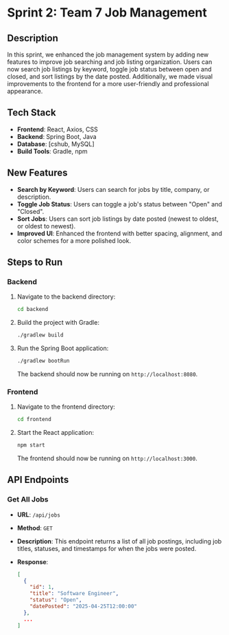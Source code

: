 # Sprint 2: Team 7 Job Management

## Description

In this sprint, we enhanced the job management system by adding new features to improve job searching and job listing organization. Users can now search job listings by keyword, toggle job status between open and closed, and sort listings by the date posted. Additionally, we made visual improvements to the frontend for a more user-friendly and professional appearance.

## Tech Stack

- **Frontend**: React, Axios, CSS
- **Backend**: Spring Boot, Java
- **Database**: [cshub, MySQL]
- **Build Tools**: Gradle, npm

## New Features

- **Search by Keyword**: Users can search for jobs by title, company, or description.
- **Toggle Job Status**: Users can toggle a job's status between "Open" and "Closed".
- **Sort Jobs**: Users can sort job listings by date posted (newest to oldest, or oldest to newest).
- **Improved UI**: Enhanced the frontend with better spacing, alignment, and color schemes for a more polished look.

## Steps to Run

### Backend

1. Navigate to the backend directory:
    ```bash
    cd backend
    ```
2. Build the project with Gradle:
    ```bash
    ./gradlew build
    ```
4. Run the Spring Boot application:
    ```bash
    ./gradlew bootRun
    ```
   The backend should now be running on `http://localhost:8080`.

### Frontend

1. Navigate to the frontend directory:
    ```bash
    cd frontend
    ```

2. Start the React application:
    ```bash
    npm start
    ```
   The frontend should now be running on `http://localhost:3000`.

## API Endpoints

### Get All Jobs
- **URL**: `/api/jobs`
- **Method**: `GET`
- **Description**: This endpoint returns a list of all job postings, including job titles, statuses, and timestamps for when the jobs were posted.

- **Response**:
  ```json
  [
    {
      "id": 1,
      "title": "Software Engineer",
      "status": "Open",
      "datePosted": "2025-04-25T12:00:00"
    },
    ...
  ]

